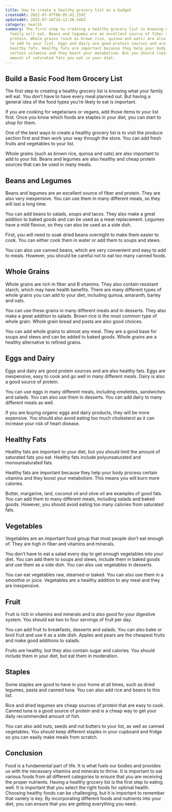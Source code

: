 ```yaml
---
title: How to create a healthy grocery list on a budget
createdAt: 2022-07-07T06:05:41.159Z
updatedAt: 2022-07-16T16:12:20.546Z
category: health
summary: The first step to creating a healthy grocery list is knowing what your
  family will eat. Beans and legumes are an excellent source of fiber and
  protein. Whole grains (such as brown rice, quinoa and oats) are also important
  to add to your list. Eggs and dairy are good protein sources and are also
  healthy fats. Healthy fats are important because they help your body process
  certain vitamins and they boost your metabolism. But you should limit the
  amount of saturated fats you eat in your diet.
---
```


## Build a Basic Food Item Grocery List

The first step to creating a healthy grocery list is knowing what your family will eat. You don’t have to have every meal planned out. But having a general idea of the food types you’re likely to eat is important.

If you are cooking for vegetarians or vegans, add those items to your list first. Once you know which foods are staples in your diet, you can start to shop for them.

One of the best ways to create a healthy grocery list is to visit the produce section first and then work your way through the store. You can add fresh fruits and vegetables to your list.

Whole grains (such as brown rice, quinoa and oats) are also important to add to your list. Beans and legumes are also healthy and cheap protein sources that can be used in many meals.

## Beans and Legumes

Beans and legumes are an excellent source of fiber and protein. They are also very inexpensive. You can use them in many different meals, so they will last a long time.

You can add beans to salads, soups and tacos. They also make a great addition to baked goods and can be used as a meat replacement. Legumes have a mild flavour, so they can also be used as a side dish.

First, you will need to soak dried beans overnight to make them easier to cook. You can either cook them in water or add them to soups and stews.

You can also use canned beans, which are very convenient and easy to add to meals. However, you should be careful not to eat too many canned foods.

## Whole Grains

Whole grains are rich in fiber and B vitamins. They also contain resistant starch, which may have health benefits. There are many different types of whole grains you can add to your diet, including quinoa, amaranth, barley and oats.

You can use these grains in many different meals and in desserts. They also make a great addition to salads. Brown rice is the most common type of whole grain. Whole grain bread and pasta are also good choices.

You can add whole grains to almost any meal. They are a good base for soups and stews and can be added to baked goods. Whole grains are a healthy alternative to refined grains.

## Eggs and Dairy

Eggs and dairy are good protein sources and are also healthy fats. Eggs are inexpensive, easy to cook and go well in many different meals. Dairy is also a good source of protein.

You can use eggs in many different meals, including omelettes, sandwiches and salads. You can also use them in desserts. You can add dairy to many different meals as well.

If you are buying organic eggs and dairy products, they will be more expensive. You should also avoid eating too much cholesterol as it can increase your risk of heart disease.

## Healthy Fats

Healthy fats are important to your diet, but you should limit the amount of saturated fats you eat. Healthy fats include polyunsaturated and monounsaturated fats.

Healthy fats are important because they help your body process certain vitamins and they boost your metabolism. This means you will burn more calories.

Butter, margarine, lard, coconut oil and olive oil are examples of good fats. You can add them to many different meals, including salads and baked goods. However, you should avoid eating too many calories from saturated fats.

## Vegetables

Vegetables are an important food group that most people don’t eat enough of. They are high in fiber and vitamins and minerals.

You don’t have to eat a salad every day to get enough vegetables into your diet. You can add them to soups and stews, include them in baked goods and use them as a side dish. You can also use vegetables in desserts.

You can eat vegetables raw, steamed or baked. You can also use them in a smoothie or juice. Vegetables are a healthy addition to any meal and they are inexpensive.

## Fruit

Fruit is rich in vitamins and minerals and is also good for your digestive system. You should eat two to four servings of fruit per day.

You can add fruit to breakfasts, desserts and salads. You can also bake or broil fruit and use it as a side dish. Apples and pears are the cheapest fruits and make good additions to salads.

Fruits are healthy, but they also contain sugar and calories. You should include them in your diet, but eat them in moderation.

## Staples

Some staples are good to have in your home at all times, such as dried legumes, pasta and canned tuna. You can also add rice and beans to this list.

Rice and dried legumes are cheap sources of protein that are easy to cook. Canned tuna is a good source of protein and is a cheap way to get your daily recommended amount of fish.

You can also add nuts, seeds and nut butters to your list, as well as canned vegetables. You should keep different staples in your cupboard and fridge so you can easily make meals from scratch.

## Conclusion

Food is a fundamental part of life. It is what fuels our bodies and provides us with the necessary vitamins and minerals to thrive. It is important to eat various foods from all different categories to ensure that you are receiving the proper nutrients. Having a healthy grocery list is the first step to eating well. It is important that you select the right foods for optimal health. Choosing healthy foods can be challenging, but it is important to remember that variety is key. By incorporating different foods and nutrients into your diet, you can ensure that you are getting everything you need.
